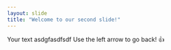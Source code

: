 ```yaml
---
layout: slide
title: "Welcome to our second slide!"
---
```

Your text asdgfasdfsdf
Use the left arrow to go back!
:+1:
